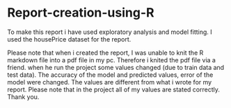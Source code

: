 # Report-creation-using-R

To make this report i have used exploratory analysis and model fitting. I used the housePrice dataset for the report.

Please note that when i created the report, I was unable to knit the R markdown file into a pdf file in my pc. Therefore i knited the pdf file via a friend.  when he run the project some values changed (due to train data and test data). The accuracy of the model and predicted values, error of the model were changed. The values are different from what i wrote for my report. Please note that in the project all of my values are stated correctly. 
Thank you.
